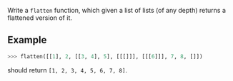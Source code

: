 Write a `flatten` function, which given a list of lists (of any depth) returns a flattened version of it.

## Example

```python
>>> flatten([[1], 2, [[3, 4], 5], [[[]]], [[[6]]], 7, 8, []])
```

should return `[1, 2, 3, 4, 5, 6, 7, 8]`.
